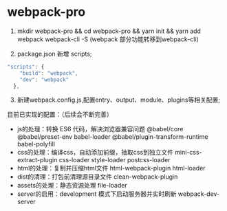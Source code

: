 # webpack-pro

1. mkdir webpack-pro && cd webpack-pro && yarn init && yarn add webpack webpack-cli -S (webpack 部分功能转移到webpack-cli)

2. package.json 新增 scripts;
```javascript
"scripts": {
    "build": "webpack",
    "dev": "webpack"
  }, 
```
3. 新建webpack.config.js,配置entry、output、module、plugins等相关配置;


目前已实现的配置：（后续会不断完善）
* js的处理：转换 ES6 代码，解决浏览器兼容问题 @babel/core @babel/preset-env babel-loader @babel/plugin-transform-runtime babel-polyfill
* css的处理：编译css，自动添加前缀，抽取css到独立文件 mini-css-extract-plugin css-loader  style-loader postcss-loader
* html的处理：复制并压缩html文件  html-webpack-plugin html-loader
* dist的清理：打包前清理源目录文件  clean-webpack-plugin
* assets的处理：静态资源处理  file-loader
* server的启用：development 模式下启动服务器并实时刷新  webpack-dev-server
